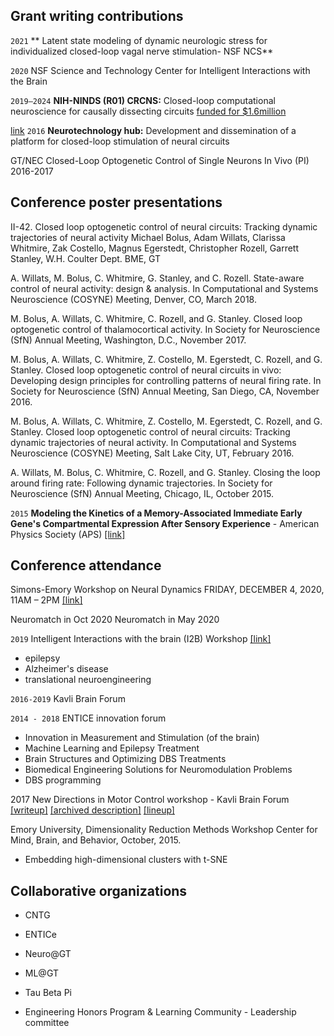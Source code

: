 
## Grant writing contributions

`2021`
** Latent state modeling of dynamic neurologic stress for individualized closed-loop vagal nerve stimulation- NSF NCS**
 <!--Collaborative Research: NCS-FO:-->

`2020`
NSF Science and Technology Center for Intelligent Interactions with the Brain

`2019–2024`
**NIH-NINDS (R01) CRCNS:** Closed-loop computational neuroscience for causally dissecting circuits
[funded for $1.6million](https://petitinstitute.gatech.edu/news/nih-award-supports-groundbreaking-brain-research-tech)
<!-- applied in 2018 -->


<!--`2017`
(thalamic state control)
BRAIN intuitive - **Thalmocortical state control of tactile sensing: Mechanisms, Models, and Behavior **

**NIH R31 ? R35 in 2018 ? Flopped? **-->
[link](https://rh.gatech.edu/news/602405/stanley-wins-third-brain-award)
`2016`
**Neurotechnology hub:** Development and dissemination of a
platform for closed-loop stimulation of neural circuits
<!-- significant contribution but ... -->
<!-- (NeuroNex) didn't get accepted the first time-->

GT/NEC Closed-Loop Optogenetic Control of Single Neurons In Vivo (PI) 2016-2017



## Conference poster presentations
II-42. Closed loop optogenetic control of neural circuits: Tracking dynamic trajectories of neural activity Michael Bolus, Adam Willats, Clarissa Whitmire, Zak Costello, Magnus Egerstedt, Christopher Rozell, Garrett Stanley, W.H. Coulter Dept. BME, GT

A. Willats, M. Bolus, C. Whitmire, G. Stanley, and C. Rozell. State-aware control of neural activity:
design & analysis. In Computational and Systems Neuroscience (COSYNE) Meeting, Denver, CO, March
2018.

M. Bolus, A. Willats, C. Whitmire, C. Rozell, and G. Stanley. Closed loop optogenetic control of thalamocortical activity. In Society for Neuroscience (SfN) Annual Meeting, Washington, D.C., November
2017.

M. Bolus, A. Willats, C. Whitmire, Z. Costello, M. Egerstedt, C. Rozell, and G. Stanley. Closed loop
optogenetic control of neural circuits in vivo: Developing design principles for controlling patterns of
neural firing rate. In Society for Neuroscience (SfN) Annual Meeting, San Diego, CA, November 2016.

M. Bolus, A. Willats, C. Whitmire, Z. Costello, M. Egerstedt, C. Rozell, and G. Stanley. Closed loop
optogenetic control of neural circuits: Tracking dynamic trajectories of neural activity. In Computational
and Systems Neuroscience (COSYNE) Meeting, Salt Lake City, UT, February 2016.

A. Willats, M. Bolus, C. Whitmire, C. Rozell, and G. Stanley. Closing the loop around firing rate:
Following dynamic trajectories. In Society for Neuroscience (SfN) Annual Meeting, Chicago, IL, October
2015.

`2015`
**Modeling the Kinetics of a Memory-Associated Immediate Early Gene's Compartmental Expression After Sensory Experience** - American Physics Society (APS)
[[link]](https://ui.adsabs.harvard.edu/abs/2015APS..MAR.P1105W/abstract)

## Conference attendance


Simons-Emory Workshop on Neural Dynamics FRIDAY, DECEMBER 4, 2020, 11AM – 2PM
[[link]](https://www.internationalmotorcontrol.org/dynamicsworkshop.html)

Neuromatch in Oct 2020
Neuromatch in May 2020



`2019`
Intelligent Interactions with the brain (I2B) Workshop [[link]](https://ibb.gatech.edu/news/new-levels-brain-understanding)
- epilepsy
- Alzheimer's disease
- translational neuroengineering

`2016-2019`
Kavli Brain Forum

`2014 - 2018`
ENTICE innovation forum
- Innovation in Measurement and Stimulation (of the brain)
- Machine Learning and Epilepsy Treatment
- Brain Structures and Optimizing DBS Treatments
- Biomedical Engineering Solutions for Neuromodulation Problems
- DBS programming


2017 New Directions in Motor Control workshop - Kavli Brain Forum
[[writeup]](https://news.emory.edu/stories/2017/05/er_neuroscience_conference/campus.html)
[[archived description]](https://web.archive.org/web/20190312115205/http://www.physics.emory.edu/home/new-directions-in-motor-control/index.html)
[[lineup]](http://www.tnb.ua.ac.be/pipermail/comp-neuro/2017-April/006690.html)

Emory University, Dimensionality Reduction Methods Workshop
Center for Mind, Brain, and Behavior, October, 2015.
<!-- https://login.emorybubble.com/posts/6304/neuroscience-workshop%3A--dimensionality-reduction -->
- Embedding high-dimensional clusters with t-SNE

## Collaborative organizations
- CNTG
- ENTICe
- Neuro@GT
- ML@GT

- Tau Beta Pi
- Engineering Honors Program & Learning Community - Leadership committee
